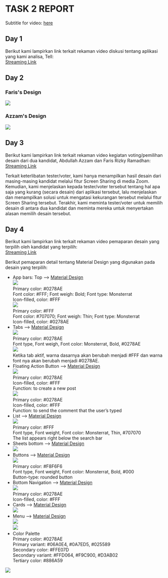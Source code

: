 # TASK 2 REPORT

Subtitle for video: [here](https://github.com/chasstiefol/HCI/tree/hw2/Task%202/Subtitle)

## Day 1
Berikut kami lampirkan link terkait rekaman video diskusi tentang aplikasi yang kami analisa, Tell:<br>
[Streaming Link](https://youtu.be/t7fqCQ49-3s)

## Day 2
### Faris's Design
<img src="Design\Faris\All.png">

### Azzam's Design
<img src="Design\Azzam\All.png">

## Day 3
Berikut kami lampirkan link terkait rekaman video kegiatan voting/pemilihan desain dari dua kandidat, Abdullah Azzam dan Faris Rizky Ramadhan:<br>[Streaming Link](https://youtu.be/A93-S98qShc)

Terkait keterlibatan tester/voter, kami hanya menampilkan hasil desain dari masing-masing kandidat melalui fitur Screen Sharing di media Zoom. Kemudian, kami menjelaskan kepada tester/voter tersebut tentang hal apa saja yang kurang (secara desain) dari aplikasi tersebut, lalu menjelaskan dan menampilkan solusi untuk mengatasi kekurangan tersebut melalui fitur Screen Sharing tersebut. Terakhir, kami meminta tester/voter untuk memilih desain di antara dua kandidat dan meminta mereka untuk menyertakan alasan memilih desain tersebut.

## Day 4
Berikut kami lampirkan link terkait rekaman video pemaparan desain yang terpilih oleh kandidat yang terpilih:<br>[Streaming Link]()

Berikut pemaparan detail tentang Material Design yang digunakan pada desain yang terpilih:
- App bars: Top --> [Material Design](https://material.io/components/app-bars-top)<br>
  <img src="Design\Azzam\Resource\TopBar.jpg"><br>
  Primary color: #0278AE<br>
Font color: #FFF; Font weigh: Bold; Font type: Monsterrat<br>
Icon-filled, color: #FFF<br>
<img src="Design\Azzam\Resource\TopBar(2).jpg"><br>
Primary color: #FFF<br>
Font color: #707070; Font weigh: Thin; Font type: Monsterrat<br>
Icon-filled, color: #0278AE<br>
- Tabs --> [Material Design](https://material.io/components/tabs)<br>
  <img src="Design\Azzam\Resource\Tab.jpg"><br>
Primary color: #0278AE<br>
Font type, Font weigh, Font color: Monsterrat, Bold, #0278AE<br>
<img src="Design\Azzam\Resource\Tab(2).jpg"><br>
Ketika tab aktif, warna dasarnya akan berubah menjadi #FFF dan warna font nya akan berubah menjadi #0278AE.
- Floating Action Button --> [Material Design](https://material.io/components/buttons-floating-action-button)<br>
 <img src="Design\Azzam\Resource\FAB.jpg"><br>
Primary color: #0278AE<br>
Icon-filled, color: #FFF<br>
Function: to create a new post<br>
<img src="Design\Azzam\Resource\FAB(2).jpg"><br>
Primary color: #0278AE<br>
Icon-filled, color: #FFF<br>
Function: to send the comment that the user’s typed<br>
- List --> [Material Design](https://material.io/components/lists)<br>
<img src="Design\Azzam\Resource\List.jpg"><br>
Primary color: #FFF<br>
Font type, Font weight, Font color: Monsterrat, Thin, #707070<br>
The list appears right below the search bar
- Sheets bottom --> [Material Design](https://material.io/components/sheets-bottom)<br>
  <img src="Design\Azzam\Resource\SheetBottom.jpg">
- Buttons --> [Material Design](https://material.io/components/buttons)<br>
  <img src="Design\Azzam\Resource\Button.jpg"><br>
  Primary color: #F8F6F6<br>
Font type, Font weight, Font color: Monsterrat, Bold, #000<br>
Button-type: rounded button
- Bottom Navigation --> [Material Design](https://material.io/components/bottom-navigation)<br>
  <img src="Design\Azzam\Resource\BottomBar.jpg"><br>
  Primary color: #0278AE<br>
Icon-filled, color: #FFF
- Cards --> [Material Design](https://material.io/components/cards/)<br>
  <img src="Design\Azzam\Resource\Cards.jpg">
- Menu --> [Material Design](https://material.io/components/menus/)<br>
  <img src="Design\Azzam\Resource\Menu.jpg"><br>
  <img src="Design\Azzam\Resource\Menu(2).jpg">
- Color Palette<br>
Primary color: #0278AE<br>
Primary variant: #06A0E4, #0A7ED5, #025589<br>
Secondary color: #FFE07D<br>
Secondary variant: #FFD064, #F9C900, #D3AB02<br>
Tertiary color: #886A59<br>
<img src="Design\Azzam\Resource\ColorPalette.jpg">




